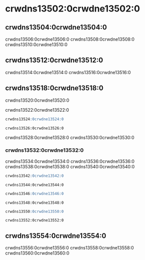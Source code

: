# crwdns13502:0crwdne13502:0

## crwdns13504:0crwdne13504:0

crwdns13506:0crwdne13506:0 crwdns13508:0crwdne13508:0 crwdns13510:0crwdne13510:0

## crwdns13512:0crwdne13512:0

crwdns13514:0crwdne13514:0 crwdns13516:0crwdne13516:0

## crwdns13518:0crwdne13518:0

crwdns13520:0crwdne13520:0

crwdns13522:0crwdne13522:0

```sql
crwdns13524:0crwdne13524:0
```

```text
crwdns13526:0crwdne13526:0
```

crwdns13528:0crwdne13528:0 crwdns13530:0crwdne13530:0

### crwdns13532:0crwdne13532:0

crwdns13534:0crwdne13534:0 crwdns13536:0crwdne13536:0 crwdns13538:0crwdne13538:0 crwdns13540:0crwdne13540:0

```sql
crwdns13542:0crwdne13542:0
```

```text
crwdns13544:0crwdne13544:0
```

```sql
crwdns13546:0crwdne13546:0
```

```text
crwdns13548:0crwdne13548:0
```

```sql
crwdns13550:0crwdne13550:0
```

```text
crwdns13552:0crwdne13552:0
```

## crwdns13554:0crwdne13554:0

crwdns13556:0crwdne13556:0 crwdns13558:0crwdne13558:0 crwdns13560:0crwdne13560:0